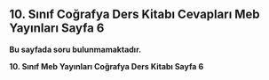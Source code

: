 ## 10. Sınıf Coğrafya Ders Kitabı Cevapları Meb Yayınları Sayfa 6

**Bu sayfada soru bulunmamaktadır.**

**10. Sınıf Meb Yayınları Coğrafya Ders Kitabı Sayfa 6**